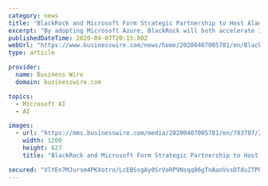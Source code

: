 ```yaml
---
category: news
title: "BlackRock and Microsoft Form Strategic Partnership to Host Aladdin on Azure as BlackRock Readies Aladdin for Next Chapter of Innovation"
excerpt: "By adopting Microsoft Azure, BlackRock will both accelerate innovation on Aladdin through greater computing ... of sustainability-related risk on investment portfolios and company performance. Big data, machine learning and AI can all play a critical role in improving access to and the impact and quality of sustainability data."
publishedDateTime: 2020-04-07T20:15:00Z
webUrl: "https://www.businesswire.com/news/home/20200407005781/en/BlackRock-Microsoft-Form-Strategic-Partnership-Host-Aladdin"
type: article

provider:
  name: Business Wire
  domain: businesswire.com

topics:
  - Microsoft AI
  - AI

images:
  - url: "https://mms.businesswire.com/media/20200407005781/en/783707/23/ALA_eng_black_rgb.jpg"
    width: 1200
    height: 627
    title: "BlackRock and Microsoft Form Strategic Partnership to Host Aladdin on Azure as BlackRock Readies Aladdin for Next Chapter of Innovation"

secured: "VlYEn7MJursm4PKXotro/LcEBSsgAy0SrVoRP9Nsqq86gTnAanVxsDTduITPR4M3gUZPCv74/LfcaZ4mRYBvmWgsv1x3yxyXxGmAeptdhTZWpVIq2xhl6UW7UfVGcAnmlZ66xiq2vWDWJf/smqQWPnq+UItZjb4bJP8QBT/tgg8T+ov241MmbBjHkchJ8FZgJGXqk3q+wpz5R/uDIKCAGHeurPOp35w+OrqkHH2N/ebJgQmm4OXxmfAVEfkH6CVkICUA0nfuMdWW9CV9C506nSgJRRWR7U0Erv6bLf0FZCGrEnD5/TKF0aqG57Mw9lOF;Ruvsq8qsVjyVuSgsh3h4aA=="
---
```


